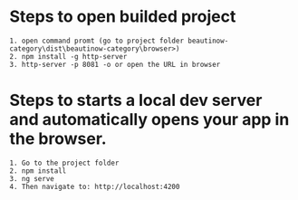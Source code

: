 # Steps to open builded project

    1. open command promt (go to project folder beautinow-category\dist\beautinow-category\browser>)
    2. npm install -g http-server
    3. http-server -p 8081 -o or open the URL in browser

# Steps to starts a local dev server and automatically opens your app in the browser.

    1. Go to the project folder
    2. npm install
    3. ng serve
    4. Then navigate to: http://localhost:4200
